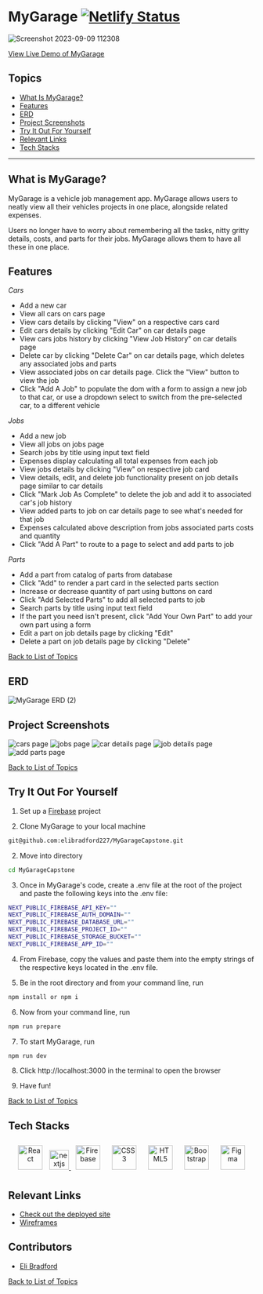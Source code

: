 # MyGarage [![Netlify Status](https://api.netlify.com/api/v1/badges/cb42cf0f-cd68-4a00-8340-3cbc8e186990/deploy-status)](https://app.netlify.com/sites/mygarageapp/deploys)

![Screenshot 2023-09-09 112308](https://github.com/elibradford227/MyGarageCapstone/assets/114545170/b3d8e4d3-b3a1-4d65-a29a-578b94d8b9be)

[View Live Demo of MyGarage](https://mygarageapp.netlify.app/)

## Topics
- [What Is MyGarage?](#what-is-mygarage)
- [Features](#features)
- [ERD](#erd)
- [Project Screenshots](#project-screenshots)
- [Try It Out For Yourself](#try-it-out-for-yourself)
- [Relevant Links](#relevant-links)
- [Tech Stacks](#tech-stacks)
___
## What is MyGarage?
MyGarage is a vehicle job management app. MyGarage allows users to neatly view all their vehicles projects in one place, alongside related expenses.

Users no longer have to worry about remembering all the tasks, nitty gritty details, costs, and parts for their jobs. MyGarage allows them to have all these in one place.

## Features

<em>Cars</em>
- Add a new car
- View all cars on cars page
- View cars details by clicking "View" on a respective cars card
- Edit cars details by clicking "Edit Car" on car details page
- View cars jobs history by clicking "View Job History" on car details page
- Delete car by clicking "Delete Car" on car details page, which deletes any associated jobs and parts
- View associated jobs on car details page. Click the "View" button to view the job
- Click "Add A Job" to populate the dom with a form to assign a new job to that car, or use a dropdown select to switch from the pre-selected car, to a different vehicle

<em>Jobs</em>
- Add a new job
- View all jobs on jobs page
- Search jobs by title using input text field
- Expenses display calculating all total expenses from each job
- View jobs details by clicking "View" on respective job card
- View details, edit, and delete job functionality present on job details page similar to car details
- Click "Mark Job As Complete" to delete the job and add it to associated car's job history
- View added parts to job on car details page to see what's needed for that job
- Expenses calculated above description from jobs associated parts costs and quantity
- Click "Add A Part" to route to a page to select and add parts to job

<em>Parts</em>
- Add a part from catalog of parts from database
- Click "Add" to render a part card in the selected parts section
- Increase or decrease quantity of part using buttons on card
- Click "Add Selected Parts" to add all selected parts to job
- Search parts by title using input text field
- If the part you need isn't present, click "Add Your Own Part" to add your own part using a form
- Edit a part on job details page by clicking "Edit"
- Delete a part on job details page by clicking "Delete"

[Back to List of Topics](#topics)

## ERD

![MyGarage ERD (2)](https://github.com/elibradford227/MyGarageCapstone/assets/114545170/01adba49-906a-4a0c-931b-f3b31f969f4c)

## Project Screenshots 
![cars page](https://github.com/elibradford227/MyGarageCapstone/assets/114545170/c29914a5-b1b0-4bde-934a-155e163498cb)
![jobs page](https://github.com/elibradford227/MyGarageCapstone/assets/114545170/8f6588f7-bf8c-4d69-a366-3f16b8b22920)
![car details page](https://github.com/elibradford227/MyGarageCapstone/assets/114545170/960485b1-e9c0-4a92-8656-c985c21b0261)
![job details page](https://github.com/elibradford227/MyGarageCapstone/assets/114545170/e579ccca-0087-4e4b-9879-1795972bbdfa)
![add parts page](https://github.com/elibradford227/MyGarageCapstone/assets/114545170/d0fdbada-4d75-4d0f-9273-c4b3395be017)

[Back to List of Topics](#topics)

## Try It Out For Yourself

1. Set up a [Firebase](https://firebase.google.com/) project 

2. Clone MyGarage to your local machine
``` bash
git@github.com:elibradford227/MyGarageCapstone.git
```

2. Move into directory
``` bash
cd MyGarageCapstone
```

3. Once in MyGarage's code, create a .env file at the root of the project and paste the following keys into the .env file:
``` bash
NEXT_PUBLIC_FIREBASE_API_KEY=""
NEXT_PUBLIC_FIREBASE_AUTH_DOMAIN=""
NEXT_PUBLIC_FIREBASE_DATABASE_URL=""
NEXT_PUBLIC_FIREBASE_PROJECT_ID=""
NEXT_PUBLIC_FIREBASE_STORAGE_BUCKET=""
NEXT_PUBLIC_FIREBASE_APP_ID=""
```

4. From Firebase, copy the values and paste them into the empty strings of the respective keys located in the .env file.

5. Be in the root directory and from your command line, run
``` bash
npm install or npm i
```
6. Now from your command line, run
``` bash
npm run prepare
```
7. To start MyGarage, run
``` bash
npm run dev
```
8. Click http://localhost:3000 in the terminal to open the browser

9. Have fun!

[Back to List of Topics](#topics)

## Tech Stacks
<div align="center">  
<a href="https://reactjs.org/" target="_blank"><img style="margin: 10px" src="https://profilinator.rishav.dev/skills-assets/react-original-wordmark.svg" alt="React" height="50" /></a>  
<a href="https://nextjs.org/" target="_blank" rel="noreferrer"> <img src="https://cdn.worldvectorlogo.com/logos/nextjs-2.svg" alt="nextjs" width="40" height="40"/>
<a href="https://firebase.google.com/" target="_blank"><img style="margin: 10px" src="https://profilinator.rishav.dev/skills-assets/firebase.png" alt="Firebase" height="50" /></a> 
<a href="https://www.w3schools.com/css/" target="_blank"><img style="margin: 10px" src="https://profilinator.rishav.dev/skills-assets/css3-original-wordmark.svg" alt="CSS3" height="50" /></a>  
<a href="https://en.wikipedia.org/wiki/HTML5" target="_blank"><img style="margin: 10px" src="https://profilinator.rishav.dev/skills-assets/html5-original-wordmark.svg" alt="HTML5" height="50" /></a>  
<a href="https://getbootstrap.com/docs/3.4/javascript/" target="_blank"><img style="margin: 10px" src="https://profilinator.rishav.dev/skills-assets/bootstrap-plain.svg" alt="Bootstrap" height="50" /></a>  
<a href="https://www.figma.com/" target="_blank"><img style="margin: 10px" src="https://profilinator.rishav.dev/skills-assets/figma-icon.svg" alt="Figma" height="50" /></a>  
</div>

## Relevant Links 
- [Check out the deployed site](https://mygarageapp.netlify.app/)
- [Wireframes](https://www.figma.com/file/ZSKObONR6045JhPA1ZLQbI/MyGarage?type=design&node-id=2%3A37&mode=design&t=KTbD3tGDFSxJgd6G-1)

## Contributors
- [Eli Bradford](https://github.com/elibradford227)

[Back to List of Topics](#topics)
